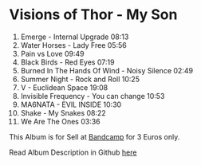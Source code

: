 # Visions of Thor - My Son

1. Emerge - Internal Upgrade 08:13
2. Water Horses - Lady Free 05:56
3. Pain vs Love 09:49
4. Black Birds - Red Eyes 07:19
5. Burned In The Hands Of Wind - Noisy Silence 02:49
6. Summer Night - Rock and Roll 10:25
7. V - Euclidean Space 19:08
8. Invisible Frequency - You can change 10:53
9. MA6NATA - EVIL INSIDE 10:30
10. Shake - My Snakes 08:22
11. We Are The Ones 03:36

This Album is for Sell at [Bandcamp](https://odicforcesounds.bandcamp.com/album/visions-of-thor-m-s-n) for 3 Euros only.

Read Album Description in Github [here](../../Dreams/Descriptions/Visions_of_Thor.md)